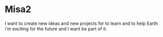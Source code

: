 # Misa2
I want to create new ideas and new projects for to learn and to help Earth
i'm exciting for the future and I want be part of it.
